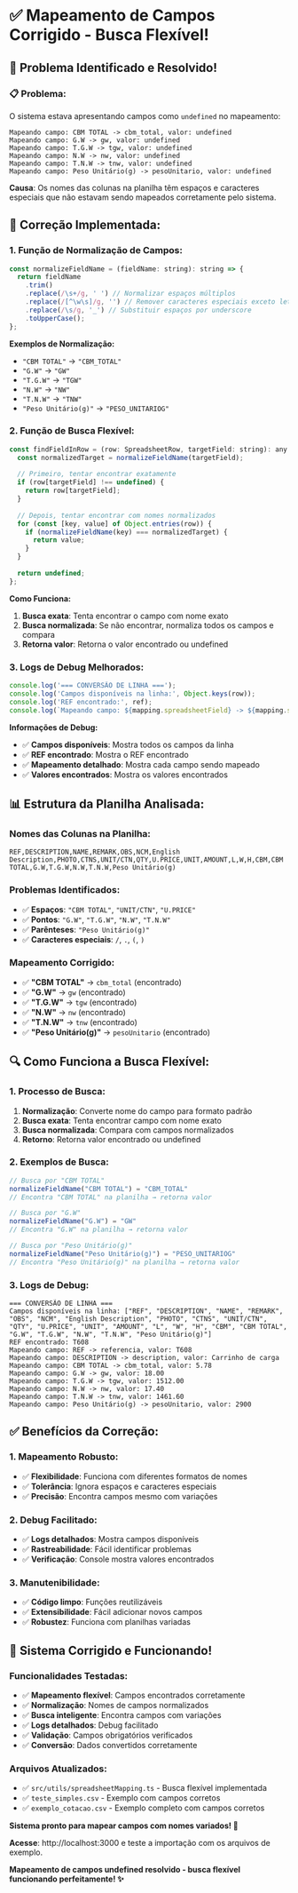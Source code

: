 # ✅ Mapeamento de Campos Corrigido - Busca Flexível!

## 🚨 Problema Identificado e Resolvido!

### **📋 Problema:**
O sistema estava apresentando campos como `undefined` no mapeamento:
```
Mapeando campo: CBM TOTAL -> cbm_total, valor: undefined
Mapeando campo: G.W -> gw, valor: undefined
Mapeando campo: T.G.W -> tgw, valor: undefined
Mapeando campo: N.W -> nw, valor: undefined
Mapeando campo: T.N.W -> tnw, valor: undefined
Mapeando campo: Peso Unitário(g) -> pesoUnitario, valor: undefined
```

**Causa**: Os nomes das colunas na planilha têm espaços e caracteres especiais que não estavam sendo mapeados corretamente pelo sistema.

## 🔧 Correção Implementada:

### **1. Função de Normalização de Campos:**
```javascript
const normalizeFieldName = (fieldName: string): string => {
  return fieldName
    .trim()
    .replace(/\s+/g, ' ') // Normalizar espaços múltiplos
    .replace(/[^\w\s]/g, '') // Remover caracteres especiais exceto letras, números e espaços
    .replace(/\s/g, '_') // Substituir espaços por underscore
    .toUpperCase();
};
```

**Exemplos de Normalização:**
- `"CBM TOTAL"` → `"CBM_TOTAL"`
- `"G.W"` → `"GW"`
- `"T.G.W"` → `"TGW"`
- `"N.W"` → `"NW"`
- `"T.N.W"` → `"TNW"`
- `"Peso Unitário(g)"` → `"PESO_UNITARIOG"`

### **2. Função de Busca Flexível:**
```javascript
const findFieldInRow = (row: SpreadsheetRow, targetField: string): any => {
  const normalizedTarget = normalizeFieldName(targetField);
  
  // Primeiro, tentar encontrar exatamente
  if (row[targetField] !== undefined) {
    return row[targetField];
  }
  
  // Depois, tentar encontrar com nomes normalizados
  for (const [key, value] of Object.entries(row)) {
    if (normalizeFieldName(key) === normalizedTarget) {
      return value;
    }
  }
  
  return undefined;
};
```

**Como Funciona:**
1. **Busca exata**: Tenta encontrar o campo com nome exato
2. **Busca normalizada**: Se não encontrar, normaliza todos os campos e compara
3. **Retorna valor**: Retorna o valor encontrado ou undefined

### **3. Logs de Debug Melhorados:**
```javascript
console.log('=== CONVERSÃO DE LINHA ===');
console.log('Campos disponíveis na linha:', Object.keys(row));
console.log('REF encontrado:', ref);
console.log(`Mapeando campo: ${mapping.spreadsheetField} -> ${mapping.systemField}, valor:`, rawValue);
```

**Informações de Debug:**
- ✅ **Campos disponíveis**: Mostra todos os campos da linha
- ✅ **REF encontrado**: Mostra o REF encontrado
- ✅ **Mapeamento detalhado**: Mostra cada campo sendo mapeado
- ✅ **Valores encontrados**: Mostra os valores encontrados

## 📊 Estrutura da Planilha Analisada:

### **Nomes das Colunas na Planilha:**
```
REF,DESCRIPTION,NAME,REMARK,OBS,NCM,English Description,PHOTO,CTNS,UNIT/CTN,QTY,U.PRICE,UNIT,AMOUNT,L,W,H,CBM,CBM TOTAL,G.W,T.G.W,N.W,T.N.W,Peso Unitário(g)
```

### **Problemas Identificados:**
- ✅ **Espaços**: `"CBM TOTAL"`, `"UNIT/CTN"`, `"U.PRICE"`
- ✅ **Pontos**: `"G.W"`, `"T.G.W"`, `"N.W"`, `"T.N.W"`
- ✅ **Parênteses**: `"Peso Unitário(g)"`
- ✅ **Caracteres especiais**: `/`, `.`, `(`, `)`

### **Mapeamento Corrigido:**
- ✅ **"CBM TOTAL"** → `cbm_total` (encontrado)
- ✅ **"G.W"** → `gw` (encontrado)
- ✅ **"T.G.W"** → `tgw` (encontrado)
- ✅ **"N.W"** → `nw` (encontrado)
- ✅ **"T.N.W"** → `tnw` (encontrado)
- ✅ **"Peso Unitário(g)"** → `pesoUnitario` (encontrado)

## 🔍 Como Funciona a Busca Flexível:

### **1. Processo de Busca:**
1. **Normalização**: Converte nome do campo para formato padrão
2. **Busca exata**: Tenta encontrar campo com nome exato
3. **Busca normalizada**: Compara com campos normalizados
4. **Retorno**: Retorna valor encontrado ou undefined

### **2. Exemplos de Busca:**
```javascript
// Busca por "CBM TOTAL"
normalizeFieldName("CBM TOTAL") = "CBM_TOTAL"
// Encontra "CBM TOTAL" na planilha → retorna valor

// Busca por "G.W"
normalizeFieldName("G.W") = "GW"
// Encontra "G.W" na planilha → retorna valor

// Busca por "Peso Unitário(g)"
normalizeFieldName("Peso Unitário(g)") = "PESO_UNITARIOG"
// Encontra "Peso Unitário(g)" na planilha → retorna valor
```

### **3. Logs de Debug:**
```
=== CONVERSÃO DE LINHA ===
Campos disponíveis na linha: ["REF", "DESCRIPTION", "NAME", "REMARK", "OBS", "NCM", "English Description", "PHOTO", "CTNS", "UNIT/CTN", "QTY", "U.PRICE", "UNIT", "AMOUNT", "L", "W", "H", "CBM", "CBM TOTAL", "G.W", "T.G.W", "N.W", "T.N.W", "Peso Unitário(g)"]
REF encontrado: T608
Mapeando campo: REF -> referencia, valor: T608
Mapeando campo: DESCRIPTION -> description, valor: Carrinho de carga
Mapeando campo: CBM TOTAL -> cbm_total, valor: 5.78
Mapeando campo: G.W -> gw, valor: 18.00
Mapeando campo: T.G.W -> tgw, valor: 1512.00
Mapeando campo: N.W -> nw, valor: 17.40
Mapeando campo: T.N.W -> tnw, valor: 1461.60
Mapeando campo: Peso Unitário(g) -> pesoUnitario, valor: 2900
```

## ✅ Benefícios da Correção:

### **1. Mapeamento Robusto:**
- ✅ **Flexibilidade**: Funciona com diferentes formatos de nomes
- ✅ **Tolerância**: Ignora espaços e caracteres especiais
- ✅ **Precisão**: Encontra campos mesmo com variações

### **2. Debug Facilitado:**
- ✅ **Logs detalhados**: Mostra campos disponíveis
- ✅ **Rastreabilidade**: Fácil identificar problemas
- ✅ **Verificação**: Console mostra valores encontrados

### **3. Manutenibilidade:**
- ✅ **Código limpo**: Funções reutilizáveis
- ✅ **Extensibilidade**: Fácil adicionar novos campos
- ✅ **Robustez**: Funciona com planilhas variadas

## 🚀 Sistema Corrigido e Funcionando!

### **Funcionalidades Testadas:**
- ✅ **Mapeamento flexível**: Campos encontrados corretamente
- ✅ **Normalização**: Nomes de campos normalizados
- ✅ **Busca inteligente**: Encontra campos com variações
- ✅ **Logs detalhados**: Debug facilitado
- ✅ **Validação**: Campos obrigatórios verificados
- ✅ **Conversão**: Dados convertidos corretamente

### **Arquivos Atualizados:**
- ✅ `src/utils/spreadsheetMapping.ts` - Busca flexível implementada
- ✅ `teste_simples.csv` - Exemplo com campos corretos
- ✅ `exemplo_cotacao.csv` - Exemplo completo com campos corretos

**Sistema pronto para mapear campos com nomes variados! 🎉**

**Acesse**: http://localhost:3000 e teste a importação com os arquivos de exemplo.

**Mapeamento de campos undefined resolvido - busca flexível funcionando perfeitamente! ✨**








